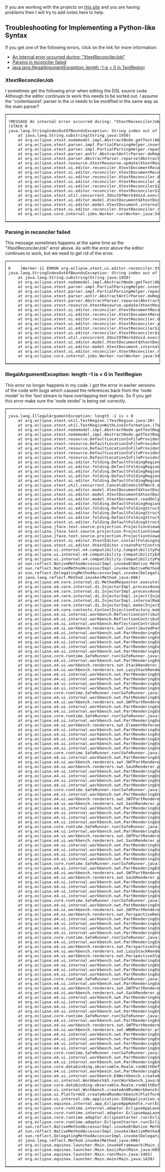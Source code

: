 <p>If you are working with the projects on <a href="https://github.com/martinbaker/xtextadd">this site</a> and you are having problems then I will try to add notes here to help. </p>
<h2>Troubleshooting for Implementing a Python-like Syntax</h2>
<p>If you get one of the following errors, click on the link for more information:</p>
<ul>
  <li><a href="#XtextReconcilerJob">An internal error occurred during: &quot;XtextReconcilerJob&quot;</a></li>
  <li><a href="#ParsingInReconcilerFailed">Parsing in reconciler failed</a> </li>
  <li><a href="#IllegalArgumentException">java.lang.IllegalArgumentException: length -1 is &lt; 0 in TextRegion</a></li>
</ul>
<h3><a name="XtextReconcilerJob" id="XtextReconcilerJob"></a>XtextReconcilerJob</h3>
<p>I sometimes get the following error when editing the DSL source code. Although the editor continues to work this needs to be sorted out. I assume the 'contentassist' parser in the ui needs to be modified in the same way as the main parser? </p>
<table border="1">
  <tr>
    <td><pre>!MESSAGE An internal error occurred during: "XtextReconcilerJob".
!STACK 0
java.lang.StringIndexOutOfBoundsException: String index out of range: 140
	at java.lang.String.substring(String.java:1950)
	at org.eclipse.xtext.nodemodel.impl.AbstractNode.getText(AbstractNode.java:148)
	at org.eclipse.xtext.parser.impl.PartialParsingHelper.insertChangeIntoReplaceRegion(PartialParsingHelper.java:229)
	at org.eclipse.xtext.parser.impl.PartialParsingHelper.reparse(PartialParsingHelper.java:98)
	at org.eclipse.xtext.parser.antlr.AbstractAntlrParser.doReparse(AbstractAntlrParser.java:136)
	at org.eclipse.xtext.parser.AbstractParser.reparse(AbstractParser.java:48)
	at org.eclipse.xtext.resource.XtextResource.update(XtextResource.java:228)
	at org.eclipse.xtext.ui.editor.reconciler.XtextDocumentReconcileStrategy.doReconcile(XtextDocumentReconcileStrategy.java:143)
	at org.eclipse.xtext.ui.editor.reconciler.XtextDocumentReconcileStrategy.reconcile(XtextDocumentReconcileStrategy.java:65)
	at org.eclipse.xtext.ui.editor.reconciler.XtextReconciler.doRun(XtextReconciler.java:413)
	at org.eclipse.xtext.ui.editor.reconciler.XtextReconciler.access$3(XtextReconciler.java:393)
	at org.eclipse.xtext.ui.editor.reconciler.XtextReconciler$1.process(XtextReconciler.java:334)
	at org.eclipse.xtext.ui.editor.reconciler.XtextReconciler$1.process(XtextReconciler.java:1)
	at org.eclipse.xtext.util.concurrent.IUnitOfWork$Void.exec(IUnitOfWork.java:36)
	at org.eclipse.xtext.ui.editor.model.XtextDocument$XtextDocumentLocker.modify(XtextDocument.java:418)
	at org.eclipse.xtext.ui.editor.model.XtextDocument.internalModify(XtextDocument.java:131)
	at org.eclipse.xtext.ui.editor.reconciler.XtextReconciler.run(XtextReconciler.java:331)
	at org.eclipse.core.internal.jobs.Worker.run(Worker.java:54)
</pre></td>
  </tr>
</table>
<h3><a name="ParsingInReconcilerFailed" id="ParsingInReconcilerFailed"></a>Parsing in reconciler failed</h3>
<p>This message sometimes happens at the same time as the &quot;XtextReconcilerJob&quot; error above. As with the error above the editor continues to work, but we need to get rid of the error. </p>
<table border="1">
  <tr>
    <td><pre>0    [Worker-1] ERROR org.eclipse.xtext.ui.editor.reconciler.XtextDocumentReconcileStrategy  - Parsing in reconciler failed.
java.lang.StringIndexOutOfBoundsException: String index out of range: 140
	at java.lang.String.substring(String.java:1950)
	at org.eclipse.xtext.nodemodel.impl.AbstractNode.getText(AbstractNode.java:148)
	at org.eclipse.xtext.parser.impl.PartialParsingHelper.insertChangeIntoReplaceRegion(PartialParsingHelper.java:229)
	at org.eclipse.xtext.parser.impl.PartialParsingHelper.reparse(PartialParsingHelper.java:98)
	at org.eclipse.xtext.parser.antlr.AbstractAntlrParser.doReparse(AbstractAntlrParser.java:136)
	at org.eclipse.xtext.parser.AbstractParser.reparse(AbstractParser.java:48)
	at org.eclipse.xtext.resource.XtextResource.update(XtextResource.java:228)
	at org.eclipse.xtext.ui.editor.reconciler.XtextDocumentReconcileStrategy.doReconcile(XtextDocumentReconcileStrategy.java:143)
	at org.eclipse.xtext.ui.editor.reconciler.XtextDocumentReconcileStrategy.reconcile(XtextDocumentReconcileStrategy.java:65)
	at org.eclipse.xtext.ui.editor.reconciler.XtextReconciler.doRun(XtextReconciler.java:413)
	at org.eclipse.xtext.ui.editor.reconciler.XtextReconciler.access$3(XtextReconciler.java:393)
	at org.eclipse.xtext.ui.editor.reconciler.XtextReconciler$1.process(XtextReconciler.java:334)
	at org.eclipse.xtext.ui.editor.reconciler.XtextReconciler$1.process(XtextReconciler.java:1)
	at org.eclipse.xtext.util.concurrent.IUnitOfWork$Void.exec(IUnitOfWork.java:36)
	at org.eclipse.xtext.ui.editor.model.XtextDocument$XtextDocumentLocker.modify(XtextDocument.java:418)
	at org.eclipse.xtext.ui.editor.model.XtextDocument.internalModify(XtextDocument.java:131)
	at org.eclipse.xtext.ui.editor.reconciler.XtextReconciler.run(XtextReconciler.java:331)
	at org.eclipse.core.internal.jobs.Worker.run(Worker.java:54)
</pre></td>
  </tr>
</table>
<h3><a name="IllegalArgumentException" id="IllegalArgumentException"></a>IllegalArgumentException: length -1 is &lt; 0 in TextRegion</h3>
<p>This error no longer happens in my code. I got the error in earlier versions of the code with bugs which caused the references back from the 'node model' to the 'text stream to have overlapping text regions. So if you get this error make sure the 'node model' is being set correctly. </p>
<table border="1">
  <tr>
    <td><pre>java.lang.IllegalArgumentException: length -1 is < 0
	at org.eclipse.xtext.util.TextRegion.<init>(TextRegion.java:20)
	at org.eclipse.xtext.util.TextRegionWithLineInformation.<init>(TextRegionWithLineInformation.java:20)
	at org.eclipse.xtext.nodemodel.impl.AbstractNode.getTextRegionWithLineInformation(AbstractNode.java:100)
	at org.eclipse.xtext.nodemodel.impl.AbstractNode.getTextRegionWithLineInformation(AbstractNode.java:80)
	at org.eclipse.xtext.resource.DefaultLocationInFileProvider.createRegion(DefaultLocationInFileProvider.java:249)
	at org.eclipse.xtext.resource.DefaultLocationInFileProvider.createRegion(DefaultLocationInFileProvider.java:263)
	at org.eclipse.xtext.resource.DefaultLocationInFileProvider.doGetTextRegion(DefaultLocationInFileProvider.java:86)
	at org.eclipse.xtext.resource.DefaultLocationInFileProvider.getTextRegion(DefaultLocationInFileProvider.java:54)
	at org.eclipse.xtext.resource.DefaultLocationInFileProvider.getFullTextRegion(DefaultLocationInFileProvider.java:50)
	at org.eclipse.xtext.ui.editor.folding.DefaultFoldingRegionProvider.computeObjectFolding(DefaultFoldingRegionProvider.java:133)
	at org.eclipse.xtext.ui.editor.folding.DefaultFoldingRegionProvider.computeObjectFolding(DefaultFoldingRegionProvider.java:118)
	at org.eclipse.xtext.ui.editor.folding.DefaultFoldingRegionProvider.doGetFoldingRegions(DefaultFoldingRegionProvider.java:98)
	at org.eclipse.xtext.ui.editor.folding.DefaultFoldingRegionProvider$1.exec(DefaultFoldingRegionProvider.java:80)
	at org.eclipse.xtext.ui.editor.folding.DefaultFoldingRegionProvider$1.exec(DefaultFoldingRegionProvider.java:1)
	at org.eclipse.xtext.util.concurrent.CancelableUnitOfWork.exec(CancelableUnitOfWork.java:25)
	at org.eclipse.xtext.ui.editor.model.XtextDocument$XtextDocumentLocker.internalReadOnly(XtextDocument.java:494)
	at org.eclipse.xtext.ui.editor.model.XtextDocument$XtextDocumentLocker.readOnly(XtextDocument.java:465)
	at org.eclipse.xtext.ui.editor.model.XtextDocument.readOnly(XtextDocument.java:105)
	at org.eclipse.xtext.ui.editor.folding.DefaultFoldingRegionProvider.getFoldingRegions(DefaultFoldingRegionProvider.java:72)
	at org.eclipse.xtext.ui.editor.folding.DefaultFoldingStructureProvider.calculateProjectionAnnotationModel(DefaultFoldingStructureProvider.java:116)
	at org.eclipse.xtext.ui.editor.folding.DefaultFoldingStructureProvider.initialize(DefaultFoldingStructureProvider.java:59)
	at org.eclipse.xtext.ui.editor.folding.DefaultFoldingStructureProvider.handleProjectionEnabled(DefaultFoldingStructureProvider.java:100)
	at org.eclipse.xtext.ui.editor.folding.DefaultFoldingStructureProvider$ProjectionChangeListener.projectionEnabled(DefaultFoldingStructureProvider.java:191)
	at org.eclipse.jface.text.source.projection.ProjectionViewer.fireProjectionEnabled(ProjectionViewer.java:488)
	at org.eclipse.jface.text.source.projection.ProjectionViewer.enableProjection(ProjectionViewer.java:536)
	at org.eclipse.jface.text.source.projection.ProjectionViewer.doOperation(ProjectionViewer.java:1408)
	at org.eclipse.xtext.ui.editor.XtextEditor.installFoldingSupport(XtextEditor.java:510)
	at org.eclipse.xtext.ui.editor.XtextEditor.createPartControl(XtextEditor.java:490)
	at org.eclipse.ui.internal.e4.compatibility.CompatibilityPart.createPartControl(CompatibilityPart.java:141)
	at org.eclipse.ui.internal.e4.compatibility.CompatibilityEditor.createPartControl(CompatibilityEditor.java:99)
	at org.eclipse.ui.internal.e4.compatibility.CompatibilityPart.create(CompatibilityPart.java:327)
	at sun.reflect.NativeMethodAccessorImpl.invoke0(Native Method)
	at sun.reflect.NativeMethodAccessorImpl.invoke(NativeMethodAccessorImpl.java:57)
	at sun.reflect.DelegatingMethodAccessorImpl.invoke(DelegatingMethodAccessorImpl.java:43)
	at java.lang.reflect.Method.invoke(Method.java:606)
	at org.eclipse.e4.core.internal.di.MethodRequestor.execute(MethodRequestor.java:55)
	at org.eclipse.e4.core.internal.di.InjectorImpl.processAnnotated(InjectorImpl.java:888)
	at org.eclipse.e4.core.internal.di.InjectorImpl.processAnnotated(InjectorImpl.java:869)
	at org.eclipse.e4.core.internal.di.InjectorImpl.inject(InjectorImpl.java:120)
	at org.eclipse.e4.core.internal.di.InjectorImpl.internalMake(InjectorImpl.java:337)
	at org.eclipse.e4.core.internal.di.InjectorImpl.make(InjectorImpl.java:258)
	at org.eclipse.e4.core.contexts.ContextInjectionFactory.make(ContextInjectionFactory.java:162)
	at org.eclipse.e4.ui.internal.workbench.ReflectionContributionFactory.createFromBundle(ReflectionContributionFactory.java:104)
	at org.eclipse.e4.ui.internal.workbench.ReflectionContributionFactory.doCreate(ReflectionContributionFactory.java:73)
	at org.eclipse.e4.ui.internal.workbench.ReflectionContributionFactory.create(ReflectionContributionFactory.java:55)
	at org.eclipse.e4.ui.workbench.renderers.swt.ContributedPartRenderer.createWidget(ContributedPartRenderer.java:127)
	at org.eclipse.e4.ui.internal.workbench.swt.PartRenderingEngine.createWidget(PartRenderingEngine.java:983)
	at org.eclipse.e4.ui.internal.workbench.swt.PartRenderingEngine.safeCreateGui(PartRenderingEngine.java:662)
	at org.eclipse.e4.ui.internal.workbench.swt.PartRenderingEngine.safeCreateGui(PartRenderingEngine.java:766)
	at org.eclipse.e4.ui.internal.workbench.swt.PartRenderingEngine.access$2(PartRenderingEngine.java:737)
	at org.eclipse.e4.ui.internal.workbench.swt.PartRenderingEngine$7.run(PartRenderingEngine.java:731)
	at org.eclipse.core.runtime.SafeRunner.run(SafeRunner.java:42)
	at org.eclipse.e4.ui.internal.workbench.swt.PartRenderingEngine.createGui(PartRenderingEngine.java:715)
	at org.eclipse.e4.ui.workbench.renderers.swt.StackRenderer.showTab(StackRenderer.java:1250)
	at org.eclipse.e4.ui.workbench.renderers.swt.LazyStackRenderer.postProcess(LazyStackRenderer.java:100)
	at org.eclipse.e4.ui.internal.workbench.swt.PartRenderingEngine.safeCreateGui(PartRenderingEngine.java:678)
	at org.eclipse.e4.ui.internal.workbench.swt.PartRenderingEngine.safeCreateGui(PartRenderingEngine.java:766)
	at org.eclipse.e4.ui.internal.workbench.swt.PartRenderingEngine.access$2(PartRenderingEngine.java:737)
	at org.eclipse.e4.ui.internal.workbench.swt.PartRenderingEngine$7.run(PartRenderingEngine.java:731)
	at org.eclipse.core.runtime.SafeRunner.run(SafeRunner.java:42)
	at org.eclipse.e4.ui.internal.workbench.swt.PartRenderingEngine.createGui(PartRenderingEngine.java:715)
	at org.eclipse.e4.ui.workbench.renderers.swt.SWTPartRenderer.processContents(SWTPartRenderer.java:68)
	at org.eclipse.e4.ui.internal.workbench.swt.PartRenderingEngine.safeCreateGui(PartRenderingEngine.java:674)
	at org.eclipse.e4.ui.internal.workbench.swt.PartRenderingEngine$6.run(PartRenderingEngine.java:547)
	at org.eclipse.core.runtime.SafeRunner.run(SafeRunner.java:42)
	at org.eclipse.e4.ui.internal.workbench.swt.PartRenderingEngine.createGui(PartRenderingEngine.java:531)
	at org.eclipse.e4.ui.workbench.renderers.swt.ElementReferenceRenderer.createWidget(ElementReferenceRenderer.java:69)
	at org.eclipse.e4.ui.internal.workbench.swt.PartRenderingEngine.createWidget(PartRenderingEngine.java:983)
	at org.eclipse.e4.ui.internal.workbench.swt.PartRenderingEngine.safeCreateGui(PartRenderingEngine.java:662)
	at org.eclipse.e4.ui.internal.workbench.swt.PartRenderingEngine.safeCreateGui(PartRenderingEngine.java:766)
	at org.eclipse.e4.ui.internal.workbench.swt.PartRenderingEngine.access$2(PartRenderingEngine.java:737)
	at org.eclipse.e4.ui.internal.workbench.swt.PartRenderingEngine$7.run(PartRenderingEngine.java:731)
	at org.eclipse.core.runtime.SafeRunner.run(SafeRunner.java:42)
	at org.eclipse.e4.ui.internal.workbench.swt.PartRenderingEngine.createGui(PartRenderingEngine.java:715)
	at org.eclipse.e4.ui.workbench.renderers.swt.SWTPartRenderer.processContents(SWTPartRenderer.java:68)
	at org.eclipse.e4.ui.workbench.renderers.swt.SashRenderer.processContents(SashRenderer.java:185)
	at org.eclipse.e4.ui.internal.workbench.swt.PartRenderingEngine.safeCreateGui(PartRenderingEngine.java:674)
	at org.eclipse.e4.ui.internal.workbench.swt.PartRenderingEngine.safeCreateGui(PartRenderingEngine.java:766)
	at org.eclipse.e4.ui.internal.workbench.swt.PartRenderingEngine.access$2(PartRenderingEngine.java:737)
	at org.eclipse.e4.ui.internal.workbench.swt.PartRenderingEngine$7.run(PartRenderingEngine.java:731)
	at org.eclipse.core.runtime.SafeRunner.run(SafeRunner.java:42)
	at org.eclipse.e4.ui.internal.workbench.swt.PartRenderingEngine.createGui(PartRenderingEngine.java:715)
	at org.eclipse.e4.ui.workbench.renderers.swt.SWTPartRenderer.processContents(SWTPartRenderer.java:68)
	at org.eclipse.e4.ui.workbench.renderers.swt.SashRenderer.processContents(SashRenderer.java:185)
	at org.eclipse.e4.ui.internal.workbench.swt.PartRenderingEngine.safeCreateGui(PartRenderingEngine.java:674)
	at org.eclipse.e4.ui.internal.workbench.swt.PartRenderingEngine.safeCreateGui(PartRenderingEngine.java:766)
	at org.eclipse.e4.ui.internal.workbench.swt.PartRenderingEngine.access$2(PartRenderingEngine.java:737)
	at org.eclipse.e4.ui.internal.workbench.swt.PartRenderingEngine$7.run(PartRenderingEngine.java:731)
	at org.eclipse.core.runtime.SafeRunner.run(SafeRunner.java:42)
	at org.eclipse.e4.ui.internal.workbench.swt.PartRenderingEngine.createGui(PartRenderingEngine.java:715)
	at org.eclipse.e4.ui.workbench.renderers.swt.SWTPartRenderer.processContents(SWTPartRenderer.java:68)
	at org.eclipse.e4.ui.workbench.renderers.swt.SashRenderer.processContents(SashRenderer.java:185)
	at org.eclipse.e4.ui.internal.workbench.swt.PartRenderingEngine.safeCreateGui(PartRenderingEngine.java:674)
	at org.eclipse.e4.ui.internal.workbench.swt.PartRenderingEngine.safeCreateGui(PartRenderingEngine.java:766)
	at org.eclipse.e4.ui.internal.workbench.swt.PartRenderingEngine.access$2(PartRenderingEngine.java:737)
	at org.eclipse.e4.ui.internal.workbench.swt.PartRenderingEngine$7.run(PartRenderingEngine.java:731)
	at org.eclipse.core.runtime.SafeRunner.run(SafeRunner.java:42)
	at org.eclipse.e4.ui.internal.workbench.swt.PartRenderingEngine.createGui(PartRenderingEngine.java:715)
	at org.eclipse.e4.ui.workbench.renderers.swt.SWTPartRenderer.processContents(SWTPartRenderer.java:68)
	at org.eclipse.e4.ui.workbench.renderers.swt.SashRenderer.processContents(SashRenderer.java:185)
	at org.eclipse.e4.ui.internal.workbench.swt.PartRenderingEngine.safeCreateGui(PartRenderingEngine.java:674)
	at org.eclipse.e4.ui.internal.workbench.swt.PartRenderingEngine.safeCreateGui(PartRenderingEngine.java:766)
	at org.eclipse.e4.ui.internal.workbench.swt.PartRenderingEngine.access$2(PartRenderingEngine.java:737)
	at org.eclipse.e4.ui.internal.workbench.swt.PartRenderingEngine$7.run(PartRenderingEngine.java:731)
	at org.eclipse.core.runtime.SafeRunner.run(SafeRunner.java:42)
	at org.eclipse.e4.ui.internal.workbench.swt.PartRenderingEngine.createGui(PartRenderingEngine.java:715)
	at org.eclipse.e4.ui.workbench.renderers.swt.SWTPartRenderer.processContents(SWTPartRenderer.java:68)
	at org.eclipse.e4.ui.workbench.renderers.swt.PerspectiveRenderer.processContents(PerspectiveRenderer.java:49)
	at org.eclipse.e4.ui.internal.workbench.swt.PartRenderingEngine.safeCreateGui(PartRenderingEngine.java:674)
	at org.eclipse.e4.ui.internal.workbench.swt.PartRenderingEngine.safeCreateGui(PartRenderingEngine.java:766)
	at org.eclipse.e4.ui.internal.workbench.swt.PartRenderingEngine.access$2(PartRenderingEngine.java:737)
	at org.eclipse.e4.ui.internal.workbench.swt.PartRenderingEngine$7.run(PartRenderingEngine.java:731)
	at org.eclipse.core.runtime.SafeRunner.run(SafeRunner.java:42)
	at org.eclipse.e4.ui.internal.workbench.swt.PartRenderingEngine.createGui(PartRenderingEngine.java:715)
	at org.eclipse.e4.ui.workbench.renderers.swt.PerspectiveStackRenderer.showTab(PerspectiveStackRenderer.java:103)
	at org.eclipse.e4.ui.workbench.renderers.swt.LazyStackRenderer.postProcess(LazyStackRenderer.java:100)
	at org.eclipse.e4.ui.workbench.renderers.swt.PerspectiveStackRenderer.postProcess(PerspectiveStackRenderer.java:77)
	at org.eclipse.e4.ui.internal.workbench.swt.PartRenderingEngine.safeCreateGui(PartRenderingEngine.java:678)
	at org.eclipse.e4.ui.internal.workbench.swt.PartRenderingEngine.safeCreateGui(PartRenderingEngine.java:766)
	at org.eclipse.e4.ui.internal.workbench.swt.PartRenderingEngine.access$2(PartRenderingEngine.java:737)
	at org.eclipse.e4.ui.internal.workbench.swt.PartRenderingEngine$7.run(PartRenderingEngine.java:731)
	at org.eclipse.core.runtime.SafeRunner.run(SafeRunner.java:42)
	at org.eclipse.e4.ui.internal.workbench.swt.PartRenderingEngine.createGui(PartRenderingEngine.java:715)
	at org.eclipse.e4.ui.workbench.renderers.swt.SWTPartRenderer.processContents(SWTPartRenderer.java:68)
	at org.eclipse.e4.ui.workbench.renderers.swt.SashRenderer.processContents(SashRenderer.java:185)
	at org.eclipse.e4.ui.internal.workbench.swt.PartRenderingEngine.safeCreateGui(PartRenderingEngine.java:674)
	at org.eclipse.e4.ui.internal.workbench.swt.PartRenderingEngine.safeCreateGui(PartRenderingEngine.java:766)
	at org.eclipse.e4.ui.internal.workbench.swt.PartRenderingEngine.access$2(PartRenderingEngine.java:737)
	at org.eclipse.e4.ui.internal.workbench.swt.PartRenderingEngine$7.run(PartRenderingEngine.java:731)
	at org.eclipse.core.runtime.SafeRunner.run(SafeRunner.java:42)
	at org.eclipse.e4.ui.internal.workbench.swt.PartRenderingEngine.createGui(PartRenderingEngine.java:715)
	at org.eclipse.e4.ui.workbench.renderers.swt.SWTPartRenderer.processContents(SWTPartRenderer.java:68)
	at org.eclipse.e4.ui.workbench.renderers.swt.WBWRenderer.processContents(WBWRenderer.java:664)
	at org.eclipse.e4.ui.internal.workbench.swt.PartRenderingEngine.safeCreateGui(PartRenderingEngine.java:674)
	at org.eclipse.e4.ui.internal.workbench.swt.PartRenderingEngine.safeCreateGui(PartRenderingEngine.java:766)
	at org.eclipse.e4.ui.internal.workbench.swt.PartRenderingEngine.access$2(PartRenderingEngine.java:737)
	at org.eclipse.e4.ui.internal.workbench.swt.PartRenderingEngine$7.run(PartRenderingEngine.java:731)
	at org.eclipse.core.runtime.SafeRunner.run(SafeRunner.java:42)
	at org.eclipse.e4.ui.internal.workbench.swt.PartRenderingEngine.createGui(PartRenderingEngine.java:715)
	at org.eclipse.e4.ui.internal.workbench.swt.PartRenderingEngine$9.run(PartRenderingEngine.java:1078)
	at org.eclipse.core.databinding.observable.Realm.runWithDefault(Realm.java:332)
	at org.eclipse.e4.ui.internal.workbench.swt.PartRenderingEngine.run(PartRenderingEngine.java:1032)
	at org.eclipse.e4.ui.internal.workbench.E4Workbench.createAndRunUI(E4Workbench.java:148)
	at org.eclipse.ui.internal.Workbench$5.run(Workbench.java:636)
	at org.eclipse.core.databinding.observable.Realm.runWithDefault(Realm.java:332)
	at org.eclipse.ui.internal.Workbench.createAndRunWorkbench(Workbench.java:579)
	at org.eclipse.ui.PlatformUI.createAndRunWorkbench(PlatformUI.java:150)
	at org.eclipse.ui.internal.ide.application.IDEApplication.start(IDEApplication.java:135)
	at org.eclipse.equinox.internal.app.EclipseAppHandle.run(EclipseAppHandle.java:196)
	at org.eclipse.core.runtime.internal.adaptor.EclipseAppLauncher.runApplication(EclipseAppLauncher.java:134)
	at org.eclipse.core.runtime.internal.adaptor.EclipseAppLauncher.start(EclipseAppLauncher.java:104)
	at org.eclipse.core.runtime.adaptor.EclipseStarter.run(EclipseStarter.java:380)
	at org.eclipse.core.runtime.adaptor.EclipseStarter.run(EclipseStarter.java:235)
	at sun.reflect.NativeMethodAccessorImpl.invoke0(Native Method)
	at sun.reflect.NativeMethodAccessorImpl.invoke(NativeMethodAccessorImpl.java:57)
	at sun.reflect.DelegatingMethodAccessorImpl.invoke(DelegatingMethodAccessorImpl.java:43)
	at java.lang.reflect.Method.invoke(Method.java:606)
	at org.eclipse.equinox.launcher.Main.invokeFramework(Main.java:648)
	at org.eclipse.equinox.launcher.Main.basicRun(Main.java:603)
	at org.eclipse.equinox.launcher.Main.run(Main.java:1465)
	at org.eclipse.equinox.launcher.Main.main(Main.java:1438)</pre></td>
  </tr>
</table>